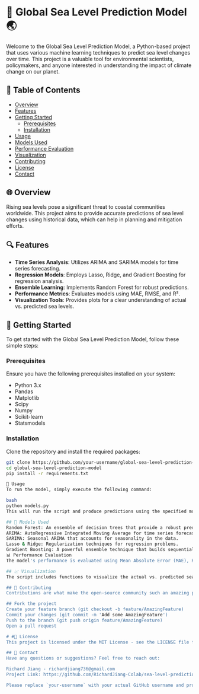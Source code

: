 # 🌊 Global Sea Level Prediction Model 🌏

Welcome to the Global Sea Level Prediction Model, a Python-based project that uses various machine learning techniques to predict sea level changes over time. This project is a valuable tool for environmental scientists, policymakers, and anyone interested in understanding the impact of climate change on our planet.

## 📝 Table of Contents

- [Overview](#-Overview)
- [Features](#-Features)
- [Getting Started](#-Getting-Started)
  - [Prerequisites](#Prerequisites)
  - [Installation](#Installation)
- [Usage](#-Usage)
- [Models Used](#-Models-Used)
- [Performance Evaluation](#-Performance-Evaluation)
- [Visualization](#-Visualization)
- [Contributing](#-Contributing)
- [License](#-License)
- [Contact](#-Contact)

## 🌐 Overview

Rising sea levels pose a significant threat to coastal communities worldwide. This project aims to provide accurate predictions of sea level changes using historical data, which can help in planning and mitigation efforts.

## 🔍 Features

- **Time Series Analysis**: Utilizes ARIMA and SARIMA models for time series forecasting.
- **Regression Models**: Employs Lasso, Ridge, and Gradient Boosting for regression analysis.
- **Ensemble Learning**: Implements Random Forest for robust predictions.
- **Performance Metrics**: Evaluates models using MAE, RMSE, and R².
- **Visualization Tools**: Provides plots for a clear understanding of actual vs. predicted sea levels.

## 🚀 Getting Started

To get started with the Global Sea Level Prediction Model, follow these simple steps:

### Prerequisites

Ensure you have the following prerequisites installed on your system:
- Python 3.x
- Pandas
- Matplotlib
- Scipy
- Numpy
- Scikit-learn
- Statsmodels

### Installation

Clone the repository and install the required packages:

```bash
git clone https://github.com/your-username/global-sea-level-prediction-model.git
cd global-sea-level-prediction-model
pip install -r requirements.txt

🔧 Usage
To run the model, simply execute the following command:

bash
python models.py
This will run the script and produce predictions using the specified models, along with performance metrics and visualizations.

## 🤖 Models Used
Random Forest: An ensemble of decision trees that provide a robust prediction.
ARIMA: AutoRegressive Integrated Moving Average for time series forecasting.
SARIMA: Seasonal ARIMA that accounts for seasonality in the data.
Lasso & Ridge: Regularization techniques for regression problems.
Gradient Boosting: A powerful ensemble technique that builds sequential trees.
📊 Performance Evaluation
The model's performance is evaluated using Mean Absolute Error (MAE), Root Mean Square Error (RMSE), and R² score. These metrics provide a comprehensive understanding of the model's accuracy and reliability.

## 📈 Visualization
The script includes functions to visualize the actual vs. predicted sea levels, helping users to quickly grasp the model's performance.

## 🤝 Contributing
Contributions are what make the open-source community such an amazing place to learn, inspire, and create. Any contributions you make are greatly appreciated.

## Fork the project
Create your feature branch (git checkout -b feature/AmazingFeature)
Commit your changes (git commit -m 'Add some AmazingFeature')
Push to the branch (git push origin feature/AmazingFeature)
Open a pull request

# #📜 License
This project is licensed under the MIT License - see the LICENSE file for details.

## 📧 Contact
Have any questions or suggestions? Feel free to reach out:

Richard Jiang - richardjiang736@gmail.com
Project Link: https://github.com/RichardJiang-Colab/sea-level-prediction-models

Please replace `your-username` with your actual GitHub username and provide the correct email address. You can also add more emojis or modify the content to better suit your project's style and tone.

